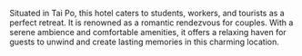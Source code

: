 Situated in Tai Po, this hotel caters to students, workers, and tourists as a perfect retreat. It is renowned as a romantic rendezvous for couples. With a serene ambience and comfortable amenities, it offers a relaxing haven for guests to unwind and create lasting memories in this charming location.